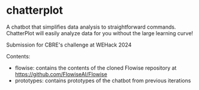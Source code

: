 # chatterplot
A chatbot that simplifies data analysis to straightforward commands. ChatterPlot will easily analyze data for you without the large learning curve!

Submission for CBRE's challenge at WEHack 2024

Contents:
* flowise: contains the contents of the cloned Flowise repository at https://github.com/FlowiseAI/Flowise
* prototypes: contains prototypes of the chatbot from previous iterations
